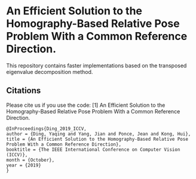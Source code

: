 # An Efficient Solution to the Homography-Based Relative Pose Problem With a Common Reference Direction.
This repository contains faster implementations based on the transposed eigenvalue decomposition method. 

## Citations
Please cite us if you use the code:
[1] An Efficient Solution to the Homography-Based Relative Pose Problem With a Common Reference Direction.
```
@InProceedings{Ding_2019_ICCV,
author = {Ding, Yaqing and Yang, Jian and Ponce, Jean and Kong, Hui},
title = {An Efficient Solution to the Homography-Based Relative Pose Problem With a Common Reference Direction},
booktitle = {The IEEE International Conference on Computer Vision (ICCV)},
month = {October},
year = {2019}
}
```
